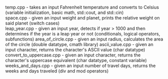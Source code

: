 temp.cpp - takes an input Fahrenheit temperature and converts to Celsius (variable initialization, basic math, std::cout, and std::cin)  
space.cpp - given an input weight and planet, prints the relative weight on said planet (switch cases)  
leap_year.cpp - given an input year, detects if year > 1000 and then determines if the year is a leap year or not (conditionals, logical operators, subfunctions)
area_of_circle.cpp - given an input radius, calculates the area of the circle (double datatype, cmath library)
ascii_value.cpp - given an input character, returns the character's ASCII value (char datatype)
convert_to_uppercase.cpp - given an input character, returns the character's uppercase equivalent (char datatype, constant variable)
weeks_and_days.cpp - given an input number of travel days, returns the weeks and days traveled (div and mod operators)
